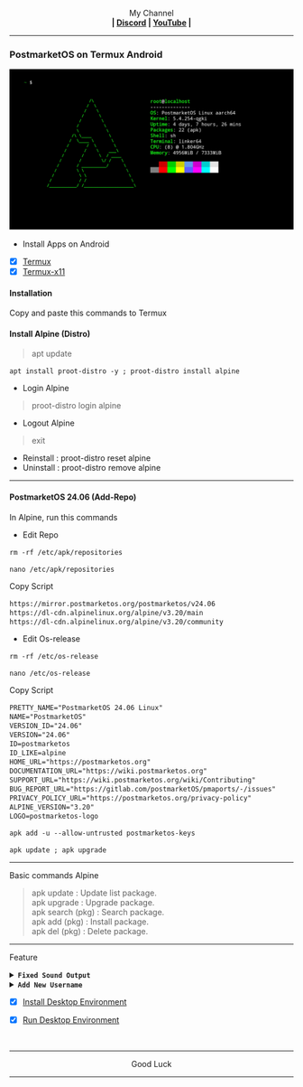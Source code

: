 <p align="center">My Channel</br><b>
| <a href="https://discord.gg/GCehyym">Discord</a> | <a href="https://youtube.com/@layargeser">YouTube</a> |</b></p>

---
### PostmarketOS on Termux Android
<img src="https://raw.githubusercontent.com/wahasa/Alpine/refs/heads/main/Patch/PostmarketOS.jpg">

* Install Apps on Android
- [x] [Termux](https://play.google.com/store/apps/details?id=com.termux)
- [x] [Termux-x11](https://github.com/termux/termux-x11/releases)

#### Installation
Copy and paste this commands to Termux

#### Install Alpine (Distro)
> apt update

```
apt install proot-distro -y ; proot-distro install alpine
```

* Login Alpine
> proot-distro login alpine
* Logout Alpine
> exit

- Reinstall : proot-distro reset alpine
- Uninstall : proot-distro remove alpine

---
#### PostmarketOS 24.06 (Add-Repo)

In Alpine, run this commands

- Edit Repo
```
rm -rf /etc/apk/repositories
```
```
nano /etc/apk/repositories
```
Copy Script
```
https://mirror.postmarketos.org/postmarketos/v24.06
https://dl-cdn.alpinelinux.org/alpine/v3.20/main
https://dl-cdn.alpinelinux.org/alpine/v3.20/community
```
- Edit Os-release
```
rm -rf /etc/os-release
```
```
nano /etc/os-release
```
Copy Script
```
PRETTY_NAME="PostmarketOS 24.06 Linux"
NAME="PostmarketOS"
VERSION_ID="24.06"
VERSION="24.06"
ID=postmarketos
ID_LIKE=alpine
HOME_URL="https://postmarketos.org"
DOCUMENTATION_URL="https://wiki.postmarketos.org"
SUPPORT_URL="https://wiki.postmarketos.org/wiki/Contributing"
BUG_REPORT_URL="https://gitlab.com/postmarketOS/pmaports/-/issues"
PRIVACY_POLICY_URL="https://postmarketos.org/privacy-policy"
ALPINE_VERSION="3.20"
LOGO=postmarketos-logo
```
```
apk add -u --allow-untrusted postmarketos-keys
```
```
apk update ; apk upgrade
```
---
Basic commands Alpine
> apk update : Update list package.</br>
> apk upgrade : Upgrade package.</br>
> apk search (pkg) : Search package.</br>
> apk add (pkg) : Install package.</br>
> apk del (pkg) : Delete package.</br>

---
Feature

<details><summary><b><code>Fixed Sound Output</code></b></summary></br>

In Termux, run this commands
> apt update

```
apt install pulseaudio nano -y
```
```
nano $PREFIX/bin/postmarketos
```

- Copy Script
```
#!/bin/bash
pulseaudio --start \
    --load="module-native-protocol-tcp auth-ip-acl=127.0.0.1 auth-anonymous=1" \
    --exit-idle-time=-1
proot-distro login alpine --shared-tmp
```
Save : ctrl + x, click y enter.

- Activate script
```
chmod +x $PREFIX/bin/postmarketos
```

---
- Login PostmarketOS
> postmarketos

- Logout PostmarketOS
> exit

---
In PostmarketOS,run this commands
```
echo "export PULSE_SERVER=127.0.0.1" > ~/.bashrc
```

---
</details>

<details><summary><b><code>Add New Username</code></b></summary></br>

In PostmarketOS, run this commands
> apk add sudo

- Add Username
```
adduser <username>
```
```
passwd <username>
```
```
echo "<username>    ALL=(ALL)       ALL" >> /etc/sudoers
```
```
su <username>
```

- Del Username
```
deluser <username>
```

</br>
Note :</br>
(username) : Replace with your username.

---
- Login Username
```
su <username>
```

- Logout Username
```
exit
```

---
</details>

- [x] [Install Desktop Environment](https://github.com/wahasa/Alpine/tree/main#install-desktop-environment)

- [x] [Run Desktop Environment](https://github.com/wahasa/Alpine/tree/main#run-desktop-environment)
</br>

---
<p align="center">Good Luck</p>

---
